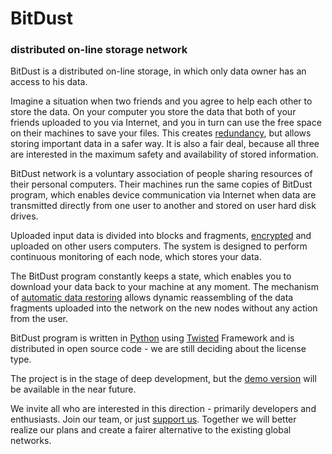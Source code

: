 # BitDust

### distributed on-line storage network

BitDust is a distributed on-line storage, in which only data owner has an access to his data.

Imagine a situation when two friends and you agree to help each other to store the data. On your computer you store the data that both of your friends uploaded to you via Internet, and you in turn can use the free space on their machines to save your files. This creates [redundancy](storage), but allows storing important data in a safer way. It is also a fair deal, because all three are interested in the maximum safety and availability of stored information.

BitDust network is a voluntary association of people sharing resources of their personal computers. Their machines run the same copies of BitDust program, which enables device communication via Internet when data are transmitted directly from one user to another and stored on user hard disk drives. 

Uploaded input data is divided into blocks and fragments, [encrypted](security) and uploaded on other users computers. The system is designed to perform continuous monitoring of each node, which stores your data.

The BitDust program constantly keeps a state, which enables you to download your data back to your machine at any moment. The mechanism of [automatic data restoring](rebuilding) allows dynamic reassembling of the data fragments uploaded into the network on the new nodes without any action from the user. 

BitDust program is written in [Python](http://python.org) using [Twisted](http://twistedmatrix.com/) Framework and is distributed in open source code - we are still deciding about the license type. 

The project is in the stage of deep development, but the [demo version](screenshots) will be available in the near future. 

We invite all who are interested in this direction - primarily developers and enthusiasts. Join our team, or just [support us](donate). Together we will better realize our plans and create a fairer alternative to the existing global networks.
